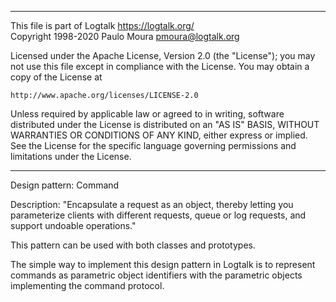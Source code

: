 ________________________________________________________________________

This file is part of Logtalk <https://logtalk.org/>  
Copyright 1998-2020 Paulo Moura <pmoura@logtalk.org>

Licensed under the Apache License, Version 2.0 (the "License");
you may not use this file except in compliance with the License.
You may obtain a copy of the License at

    http://www.apache.org/licenses/LICENSE-2.0

Unless required by applicable law or agreed to in writing, software
distributed under the License is distributed on an "AS IS" BASIS,
WITHOUT WARRANTIES OR CONDITIONS OF ANY KIND, either express or implied.
See the License for the specific language governing permissions and
limitations under the License.
________________________________________________________________________


Design pattern:
	Command

Description:
	"Encapsulate a request as an object, thereby letting you parameterize
	clients with different requests, queue or log requests, and support
	undoable operations."

This pattern can be used with both classes and prototypes.

The simple way to implement this design pattern in Logtalk is to represent
commands as parametric object identifiers with the parametric objects
implementing the command protocol.
